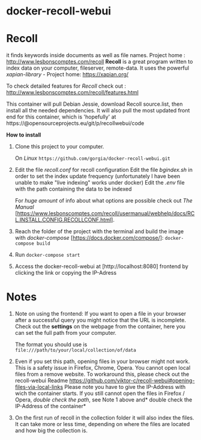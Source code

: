 
docker-recoll-webui
===================


**Recoll**
==========

it finds keywords inside documents as well as file names.
Project home : http://www.lesbonscomptes.com/recoll
<b>Recoll</b> is a great program written to index data on your computer, fileserver, remote-data. It uses the powerful <i>xapian-library</i> - Project home: https://xapian.org/

To check detailed features for <i>Recoll</i> check out : http://www.lesbonscomptes.com/recoll/features.html

This container will pull Debian Jessie, download Recoll source.list, then install all the needed dependencies. 
It will also pull the most updated front end for this container, which is 'hopefully' at https://@opensourceprojects.eu/git/p/recollwebui/code

<b>How to install</b>
1. Clone this project to your computer. 

   On *Linux* `https://github.com/gorgia/docker-recoll-webui.git`
2. Edit the file *recoll.conf* for recoll configuration
   Edit the file *bgindex.sh* in order to set the index update frequency (unfortunately I have been unable to make "live indexing" works under docker)
   Edit the *.env* file with the path containing the data to be indexed  
   
   For *huge amount* of info about what options are possible check out *The Manual* [https://www.lesbonscomptes.com/recoll/usermanual/webhelp/docs/RCL.INSTALL.CONFIG.RECOLLCONF.html].
2. Reach the folder of the project with the terminal and build the image with *docker-compose* [https://docs.docker.com/compose/]:
   `docker-compose build`
4. Run `docker-compose start`
5. Access the docker-recoll-webui at [http://localhost:8080] frontend by clicking the link or copying the IP-Adress
   

**Notes**
=========

1. Note on using the frontend: 
If you want to open a file in your browser after a successful query you might notice that the URL is incomplete. Check out the **settings** on the webpage from the container, here you can set the full path from your computer.
   
   The format you should use is `file:///path/to/your/local/collection/of/data`
2. Even if you set this path, opening files in your browser might not work. This is a safety issue in Firefox, Chrome, Opera. You cannot open local files from a remove website. To workaround this, please check out the recoll-webui Readme https://github.com/viktor-c/recoll-webui#opening-files-via-local-links
   Please note you have to give the IP-Address with wich the container starts. 
   If you still cannot open the files in Firefox / Opera, *double check the path*, see Note 1 above and* double check the IP-Address of the container*
3. On the first run of recoll in the collection folder it will also index the files. It can take more or less time, depending on where the files are located and how big the collection is.
